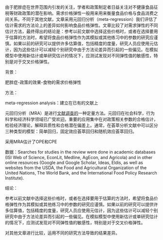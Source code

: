 

由于肥胖症在世界范围内引发的关注，学者和政策制定者日益关注对不健康食品征税等财政政策的潜在影响。需求价格弹性一般用来用来衡量食品价格与食品消费之间关系。不同于其他文献，文章采用元回归分析（meta-regression）我们评估了估计需求的方法论上的差异如何影响食品价格弹性。文章比较了对需求弹性的不同估计方法，最终得出的结论是：参考以前文献中选择这些价格时，或者在选择要用于估算的方法时，希望将食品价格弹性作为其模拟或其他练习中的参数的研究应谨慎。如果以前的研究可以提供许多估算值，包括精度的度量，研究人员应使用元估计，因为这些估计可以减轻个别研究中由于方法论差异而引起的一些偏见。在模拟模型中使用新估计或单研究估计的情况下，应测试发现对不同弹性值的敏感性，特别是对于交叉价格弹性。



背景：

肥胖症-政策的效果-食物的需求价格弹性

方法：

meta-regression analysis：建立在已有的文献上

元回归分析（MRA）是进行[文献调查的](https://translate.googleusercontent.com/translate_c?depth=1&pto=aue&rurl=translate.google.com&sl=en&sp=nmt4&tl=zh-CN&u=https://en.m.wikipedia.org/wiki/Literature_survey&usg=ALkJrhg5x-z8-7lJSUpTcWRX-ilJlGPtDg)一种定量方法。元回归在社会科学，行为科学和经济科学领域已广受欢迎。重要的应用集中在对政策相关参数的合格估计，检验经济理论，解释异质性和合格潜在偏差上。通常，在荟萃分析文献中可以区分三种类型的模型：简单回归，固定效应荟萃回归和随机效应荟萃回归。

采用MRA估计了OPE和CPE

数据：Searches for studies in the review were done in academic databases (ISI Web of Science, EconLit, Medline, AgEcon, and Agricola) and in other online resources (Google and Google Scholar, Ideas, Eldis, as well as websites from the USDA, the Food and Agricultural Organization of the United Nations, The World Bank, and the International Food Policy Research Institute).

结论：

参考以前文献中选择这些价格时，或者在选择要用于估算的方法时，希望将食品价格弹性作为其模拟或其他练习中的参数的研究应谨慎。如果以前的研究可以提供许多估算值，包括精度的度量，研究人员应使用元估计，因为这些估计可以减轻个别研究中由于方法论差异而引起的一些偏见。在模拟模型中使用新估计或单研究估计的情况下，应测试发现对不同弹性值的敏感性，特别是对于交叉价格弹性。



对其他文章进行比较，运用不同的研究方法导致的结果差异。

